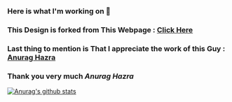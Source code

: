 ### Here is what I'm working on 👋

### This Design is forked from This Webpage : <a href="https://github.com/anuraghazra/github-readme-stats">Click Here</a>

### Last thing to mention is That I appreciate the work of this Guy : <a href="https://github.com/anuraghazra">Anurag Hazra
</a>

### Thank you very much <i>Anurag Hazra
</i>

[![Anurag's github stats](https://github-readme-stats.vercel.app/api?username=WheelFate)](https://github.com/anuraghazra/github-readme-stats)
